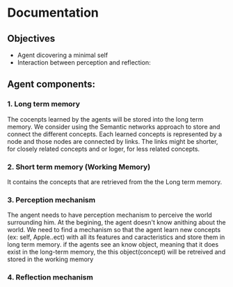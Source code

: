 # Documentation


## Objectives

* Agent dicovering a minimal self
* Interaction between perception and reflection: 
## Agent components:

### 1. Long term memory

The cocenpts learned by the agents will be stored into the long term memory. We  consider using the Semantic networks approach to store and connect the different concepts. Each learned concepts is represented by a node and those nodes are connected by links. The links might be shorter, for closely related concepts and  or loger, for less related concepts.

### 2. Short term memory (Working Memory)
It contains the concepts that are retrieved from the the Long term memory.

### 3. Perception mechanism

The angent needs to have perception mechanism to perceive the world surrounding him. At the begining, the agent doesn't know anithing about the world. We need to find a mechanism so that the agent learn new concepts (ex: self, Apple..ect) with all its features and caracteristics and store them in long term memory. if the agents see an know object, meaning that it does exist in the long-term memory, the this object(concept) will be retreived and stored in the working memory

### 4. Reflection mechanism 




